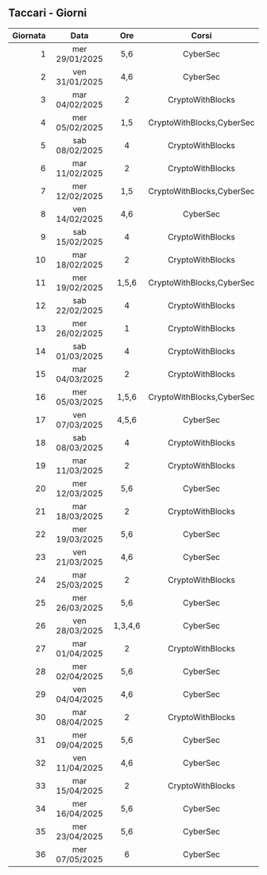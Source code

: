 ## Taccari - Giorni

|Giornata| Data | Ore | Corsi |
|--:|:-:|:-:|:-:|
|1|mer 29/01/2025|5,6|CyberSec|
|2|ven 31/01/2025|4,6|CyberSec|
|3|mar 04/02/2025|2|CryptoWithBlocks|
|4|mer 05/02/2025|1,5|CryptoWithBlocks,CyberSec|
|5|sab 08/02/2025|4|CryptoWithBlocks|
|6|mar 11/02/2025|2|CryptoWithBlocks|
|7|mer 12/02/2025|1,5|CryptoWithBlocks,CyberSec|
|8|ven 14/02/2025|4,6|CyberSec|
|9|sab 15/02/2025|4|CryptoWithBlocks|
|10|mar 18/02/2025|2|CryptoWithBlocks|
|11|mer 19/02/2025|1,5,6|CryptoWithBlocks,CyberSec|
|12|sab 22/02/2025|4|CryptoWithBlocks|
|13|mer 26/02/2025|1|CryptoWithBlocks|
|14|sab 01/03/2025|4|CryptoWithBlocks|
|15|mar 04/03/2025|2|CryptoWithBlocks|
|16|mer 05/03/2025|1,5,6|CryptoWithBlocks,CyberSec|
|17|ven 07/03/2025|4,5,6|CyberSec|
|18|sab 08/03/2025|4|CryptoWithBlocks|
|19|mar 11/03/2025|2|CryptoWithBlocks|
|20|mer 12/03/2025|5,6|CyberSec|
|21|mar 18/03/2025|2|CryptoWithBlocks|
|22|mer 19/03/2025|5,6|CyberSec|
|23|ven 21/03/2025|4,6|CyberSec|
|24|mar 25/03/2025|2|CryptoWithBlocks|
|25|mer 26/03/2025|5,6|CyberSec|
|26|ven 28/03/2025|1,3,4,6|CyberSec|
|27|mar 01/04/2025|2|CryptoWithBlocks|
|28|mer 02/04/2025|5,6|CyberSec|
|29|ven 04/04/2025|4,6|CyberSec|
|30|mar 08/04/2025|2|CryptoWithBlocks|
|31|mer 09/04/2025|5,6|CyberSec|
|32|ven 11/04/2025|4,6|CyberSec|
|33|mar 15/04/2025|2|CryptoWithBlocks|
|34|mer 16/04/2025|5,6|CyberSec|
|35|mer 23/04/2025|5,6|CyberSec|
|36|mer 07/05/2025|6|CyberSec|


